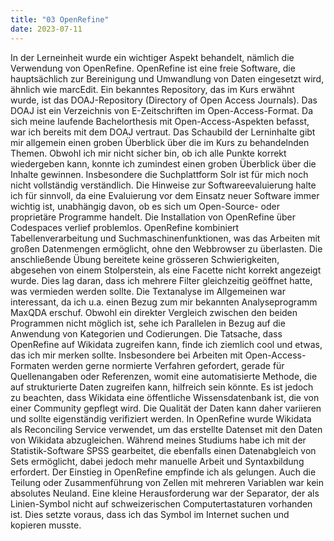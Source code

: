 ```yaml
---
title: "03 OpenRefine"
date: 2023-07-11
---
```

In der Lerneinheit wurde ein wichtiger Aspekt behandelt, nämlich die Verwendung von OpenRefine. OpenRefine ist eine freie Software, die hauptsächlich zur Bereinigung und Umwandlung von Daten eingesetzt wird, ähnlich wie marcEdit. Ein bekanntes Repository, das im Kurs erwähnt wurde, ist das DOAJ-Repository (Directory of Open Access Journals). Das DOAJ ist ein Verzeichnis von E-Zeitschriften im Open-Access-Format. Da sich meine laufende Bachelorthesis mit Open-Access-Aspekten befasst, war ich bereits mit dem DOAJ vertraut. Das Schaubild der Lerninhalte gibt mir allgemein einen groben Überblick über die im Kurs zu behandelnden Themen. Obwohl ich mir nicht sicher bin, ob ich alle Punkte korrekt wiedergeben kann, konnte ich zumindest einen groben Überblick über die Inhalte gewinnen. Insbesondere die Suchplattform Solr ist für mich noch nicht vollständig verständlich. Die Hinweise zur Softwareevaluierung halte ich für sinnvoll, da eine Evaluierung vor dem Einsatz neuer Software immer wichtig ist, unabhängig davon, ob es sich um Open-Source- oder proprietäre Programme handelt. Die Installation von OpenRefine über Codespaces verlief problemlos. OpenRefine kombiniert Tabellenverarbeitung und Suchmaschinenfunktionen, was das Arbeiten mit großen Datenmengen ermöglicht, ohne den Webbrowser zu überlasten. Die anschließende Übung bereitete keine grösseren Schwierigkeiten, abgesehen von einem Stolperstein, als eine Facette nicht korrekt angezeigt wurde. Dies lag daran, dass ich mehrere Filter gleichzeitig geöffnet hatte, was vermieden werden sollte. Die Textanalyse im Allgemeinen war interessant, da ich u.a. einen Bezug zum mir bekannten Analyseprogramm MaxQDA erschuf. Obwohl ein direkter Vergleich zwischen den beiden Programmen nicht möglich ist, sehe ich Parallelen in Bezug auf die Anwendung von Kategorien und Codierungen. Die Tatsache, dass OpenRefine auf Wikidata zugreifen kann, finde ich ziemlich cool und etwas, das ich mir merken sollte. Insbesondere bei Arbeiten mit Open-Access-Formaten werden gerne normierte Verfahren gefordert, gerade für Quellenangaben oder Referenzen, womit eine automatisierte Methode, die auf strukturierte Daten zugreifen kann, hilfreich sein könnte. Es ist jedoch zu beachten, dass Wikidata eine öffentliche Wissensdatenbank ist, die von einer Community gepflegt wird. Die Qualität der Daten kann daher variieren und sollte eigenständig verifiziert werden. In OpenRefine wurde Wikidata als Reconciling Service verwendet, um das erstellte Datenset mit den Daten von Wikidata abzugleichen. Während meines Studiums habe ich mit der Statistik-Software SPSS gearbeitet, die ebenfalls einen Datenabgleich von Sets ermöglicht, dabei jedoch mehr manuelle Arbeit und Syntaxbildung erfordert. Der Einstieg in OpenRefine empfinde ich als gelungen. Auch die Teilung oder Zusammenführung von Zellen mit mehreren Variablen war kein absolutes Neuland. Eine kleine Herausforderung war der Separator, der als Linien-Symbol nicht auf schweizerischen Computertastaturen vorhanden ist. Dies setzte voraus, dass ich das Symbol im Internet suchen und kopieren musste.

